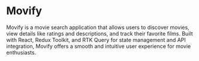 # Movify
Movify is a movie search application that allows users to discover movies, view details like ratings and descriptions, and track their favorite films. Built with React, Redux Toolkit, and RTK Query for state management and API integration, Movify offers a smooth and intuitive user experience for movie enthusiasts.
